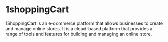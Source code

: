 # 1shoppingCart

1ShoppingCart is an e-commerce platform that allows businesses to create and manage online stores. It is a cloud-based platform that provides a range of tools and features for building and managing an online store.
